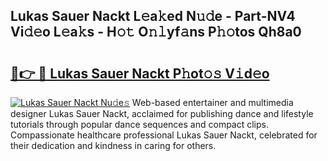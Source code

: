 ## Lukas Sauer Nackt L𝚎a𝚔ed N𝚞𝚍e - Part-NV4 Vi𝚍𝚎o L𝚎a𝚔s - H𝚘𝚝 O𝚗𝚕yf𝚊ns P𝚑𝚘tos Qh8a0

# <h2><a href="http://kf1rrh.oniu.top/?m=Lukas+Sauer+Nackt">🔗👉 🔴 Lukas Sauer Nackt P𝚑ot𝚘𝚜 V𝚒d𝚎o</a></h2>

[![Lukas Sauer Nackt Nu𝚍e𝚜](https://i.imgur.com/0qMVB7G.gif)](http://kf1rrh.oniu.top/?m=Lukas+Sauer+Nackt)
Web-based entertainer and multimedia designer Lukas Sauer Nackt, acclaimed for publishing dance and lifestyle tutorials through popular dance sequences and compact clips. Compassionate healthcare professional Lukas Sauer Nackt, celebrated for their dedication and kindness in caring for others.  
